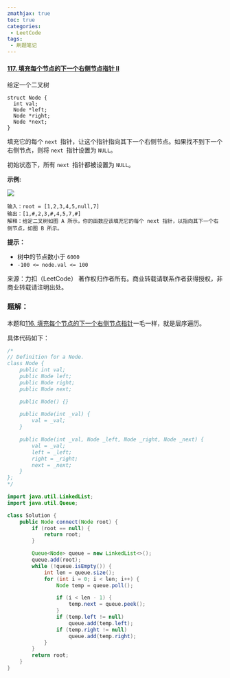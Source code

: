 ```yaml
---
zmathjax: true
toc: true
categories:
 - LeetCode
tags:
 - 刷题笔记
---
```


#### [117. 填充每个节点的下一个右侧节点指针 II](https://leetcode-cn.com/problems/populating-next-right-pointers-in-each-node-ii/)

给定一个二叉树

```
struct Node {
  int val;
  Node *left;
  Node *right;
  Node *next;
}
```

填充它的每个 `next `指针，让这个指针指向其下一个右侧节点。如果找不到下一个右侧节点，则将 `next `指针设置为 `NULL`。

初始状态下，所有 `next `指针都被设置为 `NULL`。

<!--more-->

 **示例:**

![](https://assets.leetcode-cn.com/aliyun-lc-upload/uploads/2019/02/15/117_sample.png)

```
输入：root = [1,2,3,4,5,null,7]
输出：[1,#,2,3,#,4,5,7,#]
解释：给定二叉树如图 A 所示，你的函数应该填充它的每个 next 指针，以指向其下一个右侧节点，如图 B 所示。
```

**提示：**

- 树中的节点数小于 `6000`
- `-100 <= node.val <= 100`

来源：力扣（LeetCode）
著作权归作者所有。商业转载请联系作者获得授权，非商业转载请注明出处。

### 题解：

本题和[116. 填充每个节点的下一个右侧节点指针](https://leetcode-cn.com/problems/populating-next-right-pointers-in-each-node/)一毛一样，就是层序遍历。

具体代码如下：

```java
/*
// Definition for a Node.
class Node {
    public int val;
    public Node left;
    public Node right;
    public Node next;

    public Node() {}
    
    public Node(int _val) {
        val = _val;
    }

    public Node(int _val, Node _left, Node _right, Node _next) {
        val = _val;
        left = _left;
        right = _right;
        next = _next;
    }
};
*/

import java.util.LinkedList;
import java.util.Queue;

class Solution {
    public Node connect(Node root) {
        if (root == null) {
            return root;
        }

        Queue<Node> queue = new LinkedList<>();
        queue.add(root);
        while (!queue.isEmpty()) {
            int len = queue.size();
            for (int i = 0; i < len; i++) {
                Node temp = queue.poll();

                if (i < len - 1) {
                    temp.next = queue.peek();
                }
                if (temp.left != null)
                    queue.add(temp.left);
                if (temp.right != null)
                    queue.add(temp.right);
            }
        }
        return root;
    }
}

```

